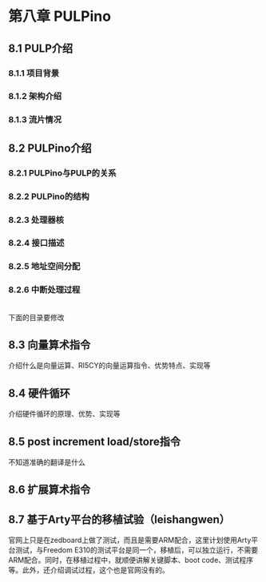 ﻿# 第八章 PULPino

## 8.1 PULP介绍
### 8.1.1 项目背景

### 8.1.2 架构介绍

### 8.1.3 流片情况

## 8.2 PULPino介绍
### 8.2.1 PULPino与PULP的关系

### 8.2.2 PULPino的结构

### 8.2.3 处理器核

### 8.2.4 接口描述

### 8.2.5 地址空间分配

### 8.2.6 中断处理过程

</br>
下面的目录要修改

## 8.3 向量算术指令
介绍什么是向量运算、RI5CY的向量运算指令、优势特点、实现等

## 8.4 硬件循环
介绍硬件循环的原理、优势、实现等

## 8.5 post increment load/store指令
不知道准确的翻译是什么

## 8.6 扩展算术指令


## 8.7 基于Arty平台的移植试验（leishangwen）
官网上只是在zedboard上做了测试，而且是需要ARM配合，这里计划使用Arty平台测试，与Freedom E310的测试平台是同一个，移植后，可以独立运行，不需要ARM配合。同时，在移植过程中，就顺便讲解关键脚本、boot code、测试程序等。此外，还介绍调试过程，这个也是官网没有的。

